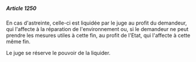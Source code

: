 ##### Article 1250

En cas d'astreinte, celle-ci est liquidée par le juge au profit du demandeur, qui l'affecte à la réparation de l'environnement ou, si le demandeur ne peut prendre les mesures utiles à cette fin, au profit de l'Etat, qui l'affecte à cette même fin.

Le juge se réserve le pouvoir de la liquider.


